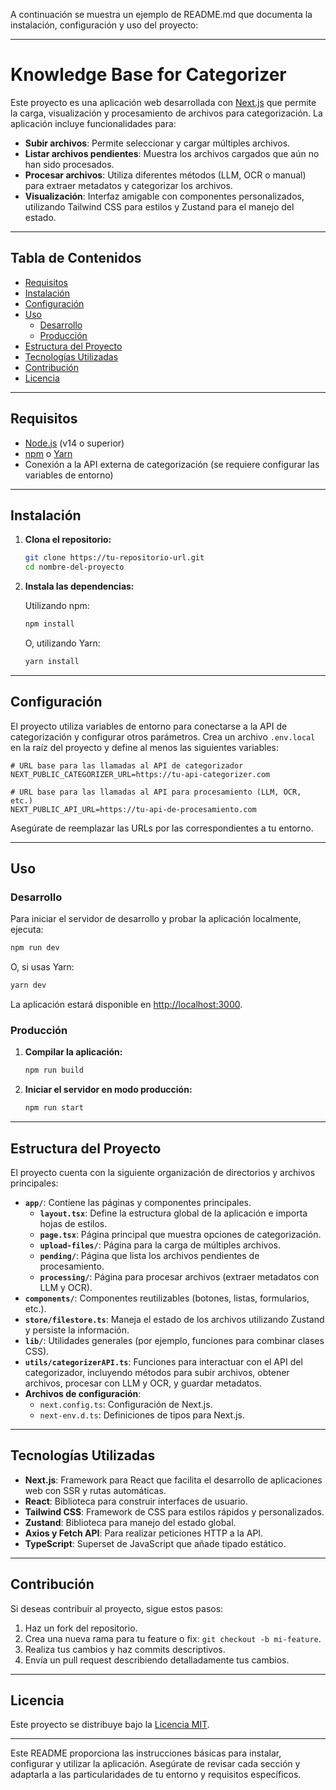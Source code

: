 A continuación se muestra un ejemplo de README.md que documenta la instalación, configuración y uso del proyecto:

---

# Knowledge Base for Categorizer

Este proyecto es una aplicación web desarrollada con [Next.js](https://nextjs.org/) que permite la carga, visualización y procesamiento de archivos para categorización. La aplicación incluye funcionalidades para:

- **Subir archivos**: Permite seleccionar y cargar múltiples archivos.
- **Listar archivos pendientes**: Muestra los archivos cargados que aún no han sido procesados.
- **Procesar archivos**: Utiliza diferentes métodos (LLM, OCR o manual) para extraer metadatos y categorizar los archivos.
- **Visualización**: Interfaz amigable con componentes personalizados, utilizando Tailwind CSS para estilos y Zustand para el manejo del estado.

---

## Tabla de Contenidos

- [Requisitos](#requisitos)
- [Instalación](#instalación)
- [Configuración](#configuración)
- [Uso](#uso)
  - [Desarrollo](#desarrollo)
  - [Producción](#producción)
- [Estructura del Proyecto](#estructura-del-proyecto)
- [Tecnologías Utilizadas](#tecnologías-utilizadas)
- [Contribución](#contribución)
- [Licencia](#licencia)

---

## Requisitos

- [Node.js](https://nodejs.org/) (v14 o superior)
- [npm](https://www.npmjs.com/) o [Yarn](https://yarnpkg.com/)
- Conexión a la API externa de categorización (se requiere configurar las variables de entorno)

---

## Instalación

1. **Clona el repositorio:**

   ```bash
   git clone https://tu-repositorio-url.git
   cd nombre-del-proyecto
   ```

2. **Instala las dependencias:**

   Utilizando npm:
   ```bash
   npm install
   ```

   O, utilizando Yarn:
   ```bash
   yarn install
   ```

---

## Configuración

El proyecto utiliza variables de entorno para conectarse a la API de categorización y configurar otros parámetros. Crea un archivo `.env.local` en la raíz del proyecto y define al menos las siguientes variables:

```env
# URL base para las llamadas al API de categorizador
NEXT_PUBLIC_CATEGORIZER_URL=https://tu-api-categorizer.com

# URL base para las llamadas al API para procesamiento (LLM, OCR, etc.)
NEXT_PUBLIC_API_URL=https://tu-api-de-procesamiento.com
```

Asegúrate de reemplazar las URLs por las correspondientes a tu entorno.

---

## Uso

### Desarrollo

Para iniciar el servidor de desarrollo y probar la aplicación localmente, ejecuta:

```bash
npm run dev
```

O, si usas Yarn:

```bash
yarn dev
```

La aplicación estará disponible en [http://localhost:3000](http://localhost:3000).

### Producción

1. **Compilar la aplicación:**

   ```bash
   npm run build
   ```

2. **Iniciar el servidor en modo producción:**

   ```bash
   npm run start
   ```

---

## Estructura del Proyecto

El proyecto cuenta con la siguiente organización de directorios y archivos principales:

- **`app/`**: Contiene las páginas y componentes principales.
  - **`layout.tsx`**: Define la estructura global de la aplicación e importa hojas de estilos.
  - **`page.tsx`**: Página principal que muestra opciones de categorización.
  - **`upload-files/`**: Página para la carga de múltiples archivos.
  - **`pending/`**: Página que lista los archivos pendientes de procesamiento.
  - **`processing/`**: Página para procesar archivos (extraer metadatos con LLM y OCR).
- **`components/`**: Componentes reutilizables (botones, listas, formularios, etc.).
- **`store/filestore.ts`**: Maneja el estado de los archivos utilizando Zustand y persiste la información.
- **`lib/`**: Utilidades generales (por ejemplo, funciones para combinar clases CSS).
- **`utils/categorizerAPI.ts`**: Funciones para interactuar con el API del categorizador, incluyendo métodos para subir archivos, obtener archivos, procesar con LLM y OCR, y guardar metadatos.
- **Archivos de configuración**:
  - `next.config.ts`: Configuración de Next.js.
  - `next-env.d.ts`: Definiciones de tipos para Next.js.

---

## Tecnologías Utilizadas

- **Next.js**: Framework para React que facilita el desarrollo de aplicaciones web con SSR y rutas automáticas.
- **React**: Biblioteca para construir interfaces de usuario.
- **Tailwind CSS**: Framework de CSS para estilos rápidos y personalizados.
- **Zustand**: Biblioteca para manejo del estado global.
- **Axios y Fetch API**: Para realizar peticiones HTTP a la API.
- **TypeScript**: Superset de JavaScript que añade tipado estático.

---

## Contribución

Si deseas contribuir al proyecto, sigue estos pasos:

1. Haz un fork del repositorio.
2. Crea una nueva rama para tu feature o fix: `git checkout -b mi-feature`.
3. Realiza tus cambios y haz commits descriptivos.
4. Envía un pull request describiendo detalladamente tus cambios.

---

## Licencia

Este proyecto se distribuye bajo la [Licencia MIT](LICENSE).

---

Este README proporciona las instrucciones básicas para instalar, configurar y utilizar la aplicación. Asegúrate de revisar cada sección y adaptarla a las particularidades de tu entorno y requisitos específicos.